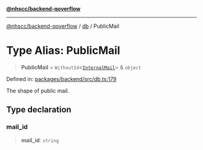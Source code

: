 [**@nhscc/backend-qoverflow**](../../README.md)

***

[@nhscc/backend-qoverflow](../../README.md) / [db](../README.md) / PublicMail

# Type Alias: PublicMail

> **PublicMail** = `WithoutId`\<[`InternalMail`](InternalMail.md)\> & `object`

Defined in: [packages/backend/src/db.ts:179](https://github.com/nhscc/qoverflow.api.hscc.bdpa.org/blob/b629239838bf73900bba2996b8dcfbc432755e21/packages/backend/src/db.ts#L179)

The shape of public mail.

## Type declaration

### mail\_id

> **mail\_id**: `string`
